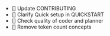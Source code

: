 

- [] Update CONTRIBUTING
- [] Clarify Quick setup in QUICKSTART
- [] Check quality of coder and planner
- [] Remove token count concepts